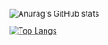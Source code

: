 
![Anurag's GitHub stats](https://github-readme-stats.vercel.app/api?username=goodspb&show_icons=true&theme=dracula&include_all_commits=true)

[![Top Langs](https://github-readme-stats.vercel.app/api/top-langs/?username=goodspb&layout=donut&theme=dracula)](https://github.com/anuraghazra/github-readme-stats)

<!--[![Ashutosh's github activity graph](https://github-readme-activity-graph.vercel.app/graph?username=goodspb&theme=react-dark)](https://github.com/ashutosh00710/github-readme-activity-graph)-->
